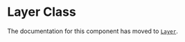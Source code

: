 # Layer Class

The documentation for this component has moved to [`Layer`](/docs/api-reference/layer.md).
